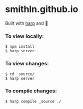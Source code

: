 # smithln.github.io

Built with [harp](https://harpjs.com/) and :taco:

### To view locally:

```
$ npm install
$ harp server
```

### To view changes:

```
$ cd _source/
$ harp server
```

### To compile changes:

```
$ harp compile _source ./
```
